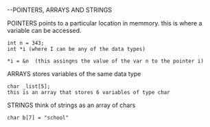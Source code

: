 --POINTERS, ARRAYS AND STRINGS

POINTERS points to a particular location in memmory. this is where a variable can be accessed.

	int n = 343;
	int *i (where I can be any of the data types)
	
	*i = &n	 (this assingns the value of the var n to the pointer i)

ARRAYS stores variables of the same data type
	
	char _list[5];
	this is an array that stores 6 variables of type char

STRINGS
think of strings as an array of chars 
	
	char b[7] = "school"


